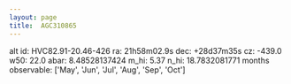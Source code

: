 ```yaml
---
layout: page
title:  AGC310865
--- 
```

alt id: HVC82.91-20.46-426
ra: 21h58m02.9s
dec: +28d37m35s
cz: -439.0
w50: 22.0
abar: 8.48528137424
m_hi: 5.37
n_hi: 18.7832081771
months observable: ['May', 'Jun', 'Jul', 'Aug', 'Sep', 'Oct']
